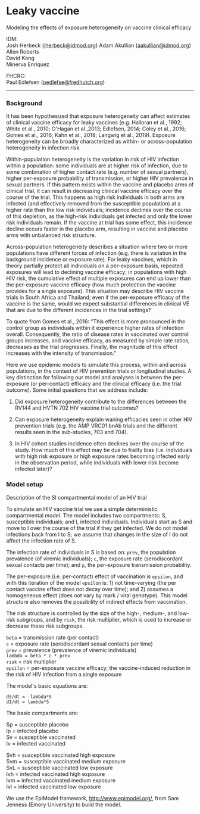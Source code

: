 Leaky vaccine 
=============

Modeling the effects of exposure heterogeneity on vaccine clinical efficacy

IDM:  
Josh Herbeck (jherbeck@idmod.org)
Adam Akullian (aakullian@idmod.org)  
Allen Roberts  
David Kong  
Minerva Enriquez  

FHCRC:  
Paul Edlefsen  (pedlefse@fredhutch.org)

---

### Background  

It has been hypothesized that exposure heterogeneity can affect estimates of clinical vaccine efficacy for leaky vaccines (e.g. Halloran et al., 1992; White et al., 2010; O'Hagan et al.,2013; Edlefsen, 2014; Coley et al., 2016; Gomes et al., 2016; Kahn et al., 2018; Langwig et al., 2019). Exposure heterogeneity can be broadly characterized as within- or across-population heterogeneity in infection risk.  

Within-population heterogeneity is the variation in risk of HIV infection within a population:  some individuals are at higher risk of infection, due to some combination of higher contact rate (e.g. number of sexual partners), higher per-exposure probability of transmission, or higher HIV prevalence in sexual partners. If this pattern exists within the vaccine and placebo arms of clinical trial, it can result in decreasing clinical vaccine efficacy over the course of the trial. This happens as high risk individuals in both arms are infected (and effectively removed from the susceptible population) at a higher rate than the low risk individuals; incidence declines over the course of this depletion, as the high-risk individuals get infected and only the lower risk individuals remain. If the vaccine at trial has some effect, this incidence decline occurs faster in the placebo arm, resulting in vaccine and placebo arms with unbalanced risk structure.

Across-population heterogeneity describes a situation where two or more populations have different forces of infection (e.g. there is variation in the background incidence or exposure rate). For leaky vaccines, which in theory partially protect all individuals on a per-exposure basis, repeated exposures will lead to declining vaccine efficacy; in populations with high HIV risk, the cumulative effect of multiple exposures can end up lower than the per-exposure vaccine efficacy (how much protection the vaccine provides for a single exposure). This situation may describe HIV vaccine trials in South Africa and Thailand; even if the per-exposure efficacy of the vaccine is the same, would we expect substantial differences in clinical VE that are due to the different incidences in the trial settings?

To quote from Gomes et al., 2016:  "This effect is more pronounced in the control group as individuals within it experience higher rates of infection overall. Consequently, the  ratio of disease rates in vaccinated over control groups increases, and vaccine efficacy, as measured by simple rate ratios, decreases as the trial progresses. Finally, the magnitude of this effect increases with the intensity of transmission." 

Here we use epidemic models to simulate this process, within and across populations, in the context of HIV prevention trials or longitudinal studies. A key distinction for following our model and analyses is between the per-exposure (or per-contact) efficacy and the clinical efficacy (i.e. the trial outcome). Some initial questions that we address include:  

1. Did exposure heterogeneity contribute to the differences between the RV144 and HVTN 702 HIV vaccine trial outcomes?

2. Can exposure heterogeneity explain waning efficacies seen in other HIV prevention trials (e.g. the AMP VRC01 bnAb trials and the different results seen in the sub-studies, 703 and 704).  

3. In HIV cohort studies incidence often declines over the course of the study. How much of this effect may be due to frailty bias (i.e. individuals with high risk exposure or high exposure rates becoming infected early in the observation period, while individuals with lower risk become infected later)? 


### Model setup  

Description of the SI compartmental model of an HIV trial  

To simulate an HIV vaccine trial we use a simple deterministic compartmental model. The model includes two compartments:  S, susceptible individuals; and I, infected individuals. Individuals start as S and move to I over the course of the trial if they get infected. We do not model infections back from I to S; we assume that changes in the size of I do not affect the infection rate of S.  

The infection rate of individuals in S is based on: `prev`, the population prevalence (of viremic individuals); `c`, the exposure rate (serodiscordant sexual contacts per time); and `p`, the per-exposure transmission probability.  

The per-exposure (i.e. per-contact) effect of vaccination is `epsilon`, and with this iteration of the model `epsilon` is:  1) not time-varying (the per contact vaccine effect does not decay over time); and 2) assumes a homogeneous effect (does not vary by mark / viral genotype). This model structure also removes the possibility of indirect effects from vaccination.  

The risk structure is controlled by the size of the high-, medium-, and low-risk subgroups, and by `risk`, the risk multiplier, which is used to increase or decrease these risk subgroups.  

`beta` = transmission rate (per contact)   
`c` = exposure rate (serodiscordant sexual contacts per time)  
`prev` = prevalence  (prevalence of viremic individuals)  
`lambda = beta * c * prev`  
`risk` = risk multiplier  
`epsilon` = per-exposure vaccine efficacy; the vaccine-induced reduction in the risk of HIV infection from a single exposure

The model's basic equations are:  

`dS/dt = -lambda*S`   
`dI/dt = lambda*S`  

The basic compartments are:  

Sp = susceptible placebo  
Ip = infected placebo  
Sv = susceptible vaccinated  
Iv = infected vaccinated  

Svh = susceptible vaccinated high exposure  
Svm = susceptible vaccinated medium exposure  
SvL = susceptible vaccinated low exposure    
Ivh = infected vaccinated high exposure  
Ivm = infected vaccinated medium exposure  
Ivl = infected vaccinated low exposure  

We use the EpiModel framework, http://www.epimodel.org/, from Sam Jenness (Emory University) to build the model.
